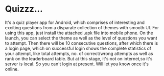 # Quizzz...
It's a quiz player app for Android, which comprises of interesting and exciting questions from a disparate collection of themes with smooth UI. For using this app, just install the attached .apk file into mobile phone. On the launch, you can select the theme as well as the level of questions you want to attempt. Then there will be 10 consecutive questions, after which there is a login page, which on successful login shows the complete statistics of your attempt, like total attempts, no. of correct/wrong attempts as well as rank on the leaderboard table. But at this stage, it's not on internet,so it's server is local. So you can't login at present. Will let you know once it's online.
